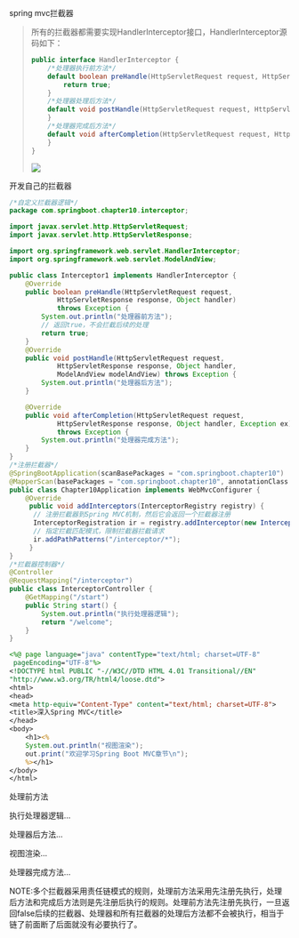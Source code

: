 spring mvc拦截器

> 所有的拦截器都需要实现HandlerInterceptor接口，HandlerInterceptor源码如下：
>
> ```java
> public interface HandlerInterceptor {
>     /*处理器执行前方法*/
>     default boolean preHandle(HttpServletRequest request, HttpServletResponse response, Object handler) throws Exception {
>         return true;
>     }
>     /*处理器处理后方法*/
>     default void postHandle(HttpServletRequest request, HttpServletResponse response, Object handler, @Nullable ModelAndView modelAndView) throws Exception {
>     }
>     /*处理器完成后方法*/
>     default void afterCompletion(HttpServletRequest request, HttpServletResponse response, Object handler, @Nullable Exception ex) throws Exception {
>     }
> }
> ```
>
> <!--拦截器执行过程-->
>
> ![](E:\Typora\study-basic-note\spring-boot-note\img\拦截器执行过程.png)

开发自己的拦截器

```java
/*自定义拦截器逻辑*/
package com.springboot.chapter10.interceptor;

import javax.servlet.http.HttpServletRequest;
import javax.servlet.http.HttpServletResponse;

import org.springframework.web.servlet.HandlerInterceptor;
import org.springframework.web.servlet.ModelAndView;

public class Interceptor1 implements HandlerInterceptor {
    @Override
    public boolean preHandle(HttpServletRequest request, 
            HttpServletResponse response, Object handler)
            throws Exception {
        System.out.println("处理器前方法");
        // 返回true，不会拦截后续的处理
        return true;
    }
    @Override
    public void postHandle(HttpServletRequest request, 
            HttpServletResponse response, Object handler,
            ModelAndView modelAndView) throws Exception {
        System.out.println("处理器后方法");
    }

    @Override
    public void afterCompletion(HttpServletRequest request, 
            HttpServletResponse response, Object handler, Exception ex)
            throws Exception {
        System.out.println("处理器完成方法");
    }
}
/*注册拦截器*/
@SpringBootApplication(scanBasePackages = "com.springboot.chapter10")
@MapperScan(basePackages = "com.springboot.chapter10", annotationClass = Mapper.class)
public class Chapter10Application implements WebMvcConfigurer {
    @Override
	 public void addInterceptors(InterceptorRegistry registry) {
	  // 注册拦截器到Spring MVC机制，然后它会返回一个拦截器注册
	  InterceptorRegistration ir = registry.addInterceptor(new Interceptor1());
	  // 指定拦截匹配模式，限制拦截器拦截请求
	  ir.addPathPatterns("/interceptor/*");
     }
}
/*拦截器控制器*/
@Controller
@RequestMapping("/interceptor")
public class InterceptorController {
	@GetMapping("/start")
	public String start() {
		System.out.println("执行处理器逻辑");
		return "/welcome";
	}
}
```

<!---视图渲染jsp页面-->

```jsp
<%@ page language="java" contentType="text/html; charset=UTF-8"
 pageEncoding="UTF-8"%>
<!DOCTYPE html PUBLIC "-//W3C//DTD HTML 4.01 Transitional//EN" 
"http://www.w3.org/TR/html4/loose.dtd">
<html>
<head>
<meta http-equiv="Content-Type" content="text/html; charset=UTF-8">
<title>深入Spring MVC</title>
</head>
<body>
    <h1><%
    System.out.println("视图渲染");
    out.print("欢迎学习Spring Boot MVC章节\n");
    %></h1>
</body>
</html>
```

<!---执行结果-->

处理前方法

执行处理器逻辑...

处理器后方法...

视图渲染...

处理器完成方法...

NOTE:多个拦截器采用责任链模式的规则，处理前方法采用先注册先执行，处理后方法和完成后方法则是先注册后执行的规则。处理前方法先注册先执行，一旦返回false后续的拦截器、处理器和所有拦截器的处理后方法都不会被执行，相当于链了前面断了后面就没有必要执行了。
